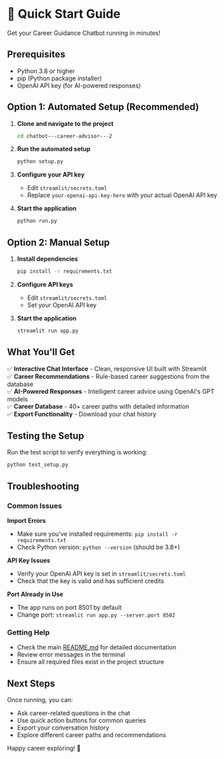 # 🚀 Quick Start Guide

Get your Career Guidance Chatbot running in minutes!

## Prerequisites

- Python 3.8 or higher
- pip (Python package installer)
- OpenAI API key (for AI-powered responses)

## Option 1: Automated Setup (Recommended)

1. **Clone and navigate to the project**
   ```bash
   cd chatbot---career-advisor---2
   ```

2. **Run the automated setup**
   ```bash
   python setup.py
   ```

3. **Configure your API key**
   - Edit `streamlit/secrets.toml`
   - Replace `your-openai-api-key-here` with your actual OpenAI API key

4. **Start the application**
   ```bash
   python run.py
   ```

## Option 2: Manual Setup

1. **Install dependencies**
   ```bash
   pip install -r requirements.txt
   ```

2. **Configure API keys**
   - Edit `streamlit/secrets.toml`
   - Set your OpenAI API key

3. **Start the application**
   ```bash
   streamlit run app.py
   ```

## What You'll Get

✅ **Interactive Chat Interface** - Clean, responsive UI built with Streamlit  
✅ **Career Recommendations** - Rule-based career suggestions from the database  
✅ **AI-Powered Responses** - Intelligent career advice using OpenAI's GPT models  
✅ **Career Database** - 40+ career paths with detailed information  
✅ **Export Functionality** - Download your chat history  

## Testing the Setup

Run the test script to verify everything is working:
```bash
python test_setup.py
```

## Troubleshooting

### Common Issues

**Import Errors**
- Make sure you've installed requirements: `pip install -r requirements.txt`
- Check Python version: `python --version` (should be 3.8+)

**API Key Issues**
- Verify your OpenAI API key is set in `streamlit/secrets.toml`
- Check that the key is valid and has sufficient credits

**Port Already in Use**
- The app runs on port 8501 by default
- Change port: `streamlit run app.py --server.port 8502`

### Getting Help

- Check the main [README.md](README.md) for detailed documentation
- Review error messages in the terminal
- Ensure all required files exist in the project structure

## Next Steps

Once running, you can:
- Ask career-related questions in the chat
- Use quick action buttons for common queries
- Export your conversation history
- Explore different career paths and recommendations

Happy career exploring! 🎯
